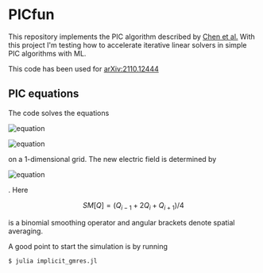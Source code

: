 # PICfun

This repository implements the PIC algorithm described by [Chen et al.](http://dx.doi.org/10.1016/j.jcp.2011.05.031)
With this project I'm testing how to accelerate iterative linear solvers in simple PIC algorithms with ML.

This code has been used for [arXiv:2110.12444](https://arxiv.org/abs/2110.12444)
## PIC equations

The code solves the equations

![equation](https://latex.codecogs.com/gif.latex?\frac{x_\mathrm{p}^{n&plus;1}&space;-&space;x_\mathrm{p}^{n}}{\triangle&space;t}&space;=&space;v_\mathrm{p}^{n&plus;1/2})

![equation](https://latex.codecogs.com/gif.latex?\frac{v_\mathrm{p}^{n&plus;1}&space;-&space;v_\mathrm{p}^{n}}{\triangle&space;t}&space;=&space;\frac{q_\mathrm{p}}{m_\mathrm{p}}&space;\mathrm{SM}&space;\left[&space;E^{n&plus;1/2}&space;\right]&space;\left(&space;x_\mathrm{p}^{n&plus;1/2}&space;\right))

on a 1-dimensional grid. The new electric field is determined by
 
![equation](https://latex.codecogs.com/gif.latex?\epsilon_0&space;\frac{E^{n&plus;1}_{i}&space;-&space;E^{n}_{i}}{\triangle&space;t}&space;&plus;&space;\mathrm{SM}&space;\left[&space;\bar{j}_{i}^{n&plus;1/2}&space;\right]&space;=&space;\langle&space;\bar{j}&space;\rangle^{n&plus;1/2})

. Here 
```math
SM[Q] = (Q_{i-1} + 2Q_i + Q_{i+1}) / 4
```
is a binomial smoothing operator and angular brackets denote spatial averaging.


A good point to start the simulation is by running
```
$ julia implicit_gmres.jl
```

